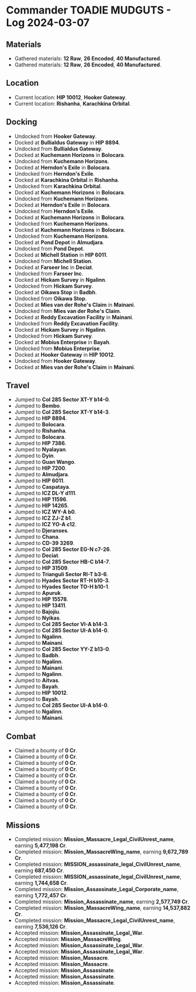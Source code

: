 # Commander TOADIE MUDGUTS - Log 2024-03-07

## Materials
- Gathered materials: **12 Raw**, **26 Encoded**, **40 Manufactured**.
- Gathered materials: **12 Raw**, **26 Encoded**, **40 Manufactured**.

## Location
- Current location: **HIP 10012**, **Hooker Gateway**.
- Current location: **Rishanha**, **Karachkina Orbital**.

## Docking
- Undocked from **Hooker Gateway**.
- Docked at **Bullialdus Gateway** in **HIP 8894**.
- Undocked from **Bullialdus Gateway**.
- Docked at **Kuchemann Horizons** in **Bolocara**.
- Undocked from **Kuchemann Horizons**.
- Docked at **Herndon's Exile** in **Bolocara**.
- Undocked from **Herndon's Exile**.
- Docked at **Karachkina Orbital** in **Rishanha**.
- Undocked from **Karachkina Orbital**.
- Docked at **Kuchemann Horizons** in **Bolocara**.
- Undocked from **Kuchemann Horizons**.
- Docked at **Herndon's Exile** in **Bolocara**.
- Undocked from **Herndon's Exile**.
- Docked at **Kuchemann Horizons** in **Bolocara**.
- Undocked from **Kuchemann Horizons**.
- Docked at **Kuchemann Horizons** in **Bolocara**.
- Undocked from **Kuchemann Horizons**.
- Docked at **Pond Depot** in **Almudjara**.
- Undocked from **Pond Depot**.
- Docked at **Michell Station** in **HIP 6011**.
- Undocked from **Michell Station**.
- Docked at **Farseer Inc** in **Deciat**.
- Undocked from **Farseer Inc**.
- Docked at **Hickam Survey** in **Ngalinn**.
- Undocked from **Hickam Survey**.
- Docked at **Oikawa Stop** in **Badbh**.
- Undocked from **Oikawa Stop**.
- Docked at **Mies van der Rohe's Claim** in **Mainani**.
- Undocked from **Mies van der Rohe's Claim**.
- Docked at **Reddy Excavation Facility** in **Mainani**.
- Undocked from **Reddy Excavation Facility**.
- Docked at **Hickam Survey** in **Ngalinn**.
- Undocked from **Hickam Survey**.
- Docked at **Mobius Enterprise** in **Bayah**.
- Undocked from **Mobius Enterprise**.
- Docked at **Hooker Gateway** in **HIP 10012**.
- Undocked from **Hooker Gateway**.
- Docked at **Mies van der Rohe's Claim** in **Mainani**.

## Travel
- Jumped to **Col 285 Sector XT-Y b14-0**.
- Jumped to **Bembo**.
- Jumped to **Col 285 Sector XT-Y b14-3**.
- Jumped to **HIP 8894**.
- Jumped to **Bolocara**.
- Jumped to **Rishanha**.
- Jumped to **Bolocara**.
- Jumped to **HIP 7386**.
- Jumped to **Nyalayan**.
- Jumped to **Dyin**.
- Jumped to **Guan Wango**.
- Jumped to **HIP 7200**.
- Jumped to **Almudjara**.
- Jumped to **HIP 6011**.
- Jumped to **Caspataya**.
- Jumped to **ICZ DL-Y d111**.
- Jumped to **HIP 11596**.
- Jumped to **HIP 14265**.
- Jumped to **ICZ WY-A b0**.
- Jumped to **ICZ ZJ-Z b1**.
- Jumped to **ICZ YO-A c12**.
- Jumped to **Djeranses**.
- Jumped to **Chana**.
- Jumped to **CD-39 3269**.
- Jumped to **Col 285 Sector EG-N c7-26**.
- Jumped to **Deciat**.
- Jumped to **Col 285 Sector HB-C b14-7**.
- Jumped to **HIP 31509**.
- Jumped to **Trianguli Sector RI-T b3-6**.
- Jumped to **Hyades Sector RT-H b10-3**.
- Jumped to **Hyades Sector TO-H b10-1**.
- Jumped to **Apuruk**.
- Jumped to **HIP 15578**.
- Jumped to **HIP 13411**.
- Jumped to **Bajojiu**.
- Jumped to **Nyikas**.
- Jumped to **Col 285 Sector VI-A b14-3**.
- Jumped to **Col 285 Sector UI-A b14-0**.
- Jumped to **Ngalinn**.
- Jumped to **Mainani**.
- Jumped to **Col 285 Sector YY-Z b13-0**.
- Jumped to **Badbh**.
- Jumped to **Ngalinn**.
- Jumped to **Mainani**.
- Jumped to **Ngalinn**.
- Jumped to **Aitvas**.
- Jumped to **Bayah**.
- Jumped to **HIP 10012**.
- Jumped to **Bayah**.
- Jumped to **Col 285 Sector UI-A b14-0**.
- Jumped to **Ngalinn**.
- Jumped to **Mainani**.

## Combat
- Claimed a bounty of **0 Cr**.
- Claimed a bounty of **0 Cr**.
- Claimed a bounty of **0 Cr**.
- Claimed a bounty of **0 Cr**.
- Claimed a bounty of **0 Cr**.
- Claimed a bounty of **0 Cr**.
- Claimed a bounty of **0 Cr**.
- Claimed a bounty of **0 Cr**.
- Claimed a bounty of **0 Cr**.
- Claimed a bounty of **0 Cr**.

## Missions
- Completed mission: **Mission_Massacre_Legal_CivilUnrest_name**, earning **5,477,198 Cr**.
- Completed mission: **Mission_MassacreWing_name**, earning **9,672,789 Cr**.
- Completed mission: **MISSION_assassinate_legal_CivilUnrest_name**, earning **687,450 Cr**.
- Completed mission: **MISSION_assassinate_legal_CivilUnrest_name**, earning **1,744,658 Cr**.
- Completed mission: **Mission_Assassinate_Legal_Corporate_name**, earning **1,772,457 Cr**.
- Completed mission: **Mission_Assassinate_name**, earning **2,577,749 Cr**.
- Completed mission: **Mission_MassacreWing_name**, earning **14,537,882 Cr**.
- Completed mission: **Mission_Massacre_Legal_CivilUnrest_name**, earning **7,536,126 Cr**.
- Accepted mission: **Mission_Assassinate_Legal_War**.
- Accepted mission: **Mission_MassacreWing**.
- Accepted mission: **Mission_Assassinate_Legal_War**.
- Accepted mission: **Mission_Assassinate_Legal_War**.
- Accepted mission: **Mission_Massacre**.
- Accepted mission: **Mission_Massacre**.
- Accepted mission: **Mission_Assassinate**.
- Accepted mission: **Mission_Assassinate**.
- Accepted mission: **Mission_Assassinate**.

